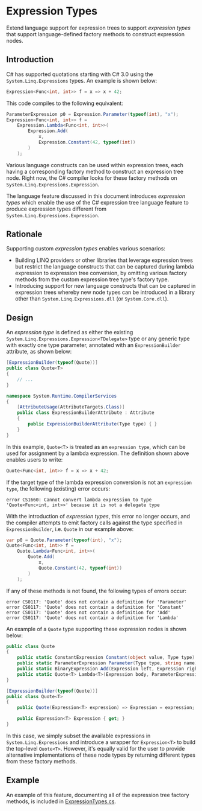 # Expression Types

Extend language support for expression trees to support *expression types* that support language-defined factory methods to construct expression nodes.

## Introduction

C# has supported quotations starting with C# 3.0 using the `System.Linq.Expressions` types. An example is shown below:

```csharp
Expression<Func<int, int>> f = x => x + 42;
```

This code compiles to the following equivalent:

```csharp
ParameterExpression p0 = Expression.Parameter(typeof(int), "x");
Expression<Func<int, int>> f =
    Expression.Lambda<Func<int, int>>(
        Expression.Add(
            x,
            Expression.Constant(42, typeof(int))
        )
    );
```

Various language constructs can be used within expression trees, each having a corresponding factory method to construct an expression tree node. Right now, the C# compiler looks for these factory methods on `System.Linq.Expressions.Expression`.

The language feature discussed in this document introduces *expression types* which enable the use of the C# expression tree language feature to produce expression types different from `System.Linq.Expressions.Expression`.

## Rationale

Supporting custom *expression types* enables various scenarios:

* Building LINQ providers or other libraries that leverage expression trees but restrict the language constructs that can be captured during lambda expression to expression tree conversion, by omitting various factory methods from the custom expression tree type's factory type.
* Introducing support for new language constructs that can be captured in expression trees whereby new node types can be introduced in a library other than `System.Linq.Expressions.dll` (or `System.Core.dll`).

## Design

An *expression type* is defined as either the existing `System.Linq.Expressions.Expression<TDelegate>` type or any generic type with exactly one type parameter, annotated with an `ExpressionBuilder` attribute, as shown below:

```csharp
[ExpressionBuilder(typeof(Quote))]
public class Quote<T>
{
    // ...
}

namespace System.Runtime.CompilerServices
{
    [AttributeUsage(AttributeTargets.Class)]
    public class ExpressionBuilderAttribute : Attribute
    {
        public ExpressionBuilderAttribute(Type type) { }
    }
}
```

In this example, `Quote<T>` is treated as an `expression type`, which can be used for assignment by a lambda expression. The definition shown above enables users to write:

```csharp
Quote<Func<int, int>> f = x => x + 42;
```

If the target type of the lambda expression conversion is not an `expression type`, the following (existing) error occurs:

```
error CS1660: Cannot convert lambda expression to type 'Quote<Func<int, int>>' because it is not a delegate type
```

With the introduction of *expression types*, this error no longer occurs, and the compiler attempts to emit factory calls against the type specified in `ExpressionBuilder`, i.e. `Quote` in our example above:

```csharp
var p0 = Quote.Parameter(typeof(int), "x");
Quote<Func<int, int>> f =
    Quote.Lambda<Func<int, int>>(
        Quote.Add(
            x,
            Quote.Constant(42, typeof(int))
        )
    );
```

If any of these methods is not found, the following types of errors occur:

```
error CS0117: 'Quote' does not contain a definition for 'Parameter'
error CS0117: 'Quote' does not contain a definition for 'Constant'
error CS0117: 'Quote' does not contain a definition for 'Add'
error CS0117: 'Quote' does not contain a definition for 'Lambda'
```

An example of a `Quote` type supporting these expression nodes is shown below:

```csharp
public class Quote
{
    public static ConstantExpression Constant(object value, Type type) => Expression.Constant(value, type);
    public static ParameterExpression Parameter(Type type, string name) => Expression.Parameter(type, name);
    public static BinaryExpression Add(Expression left, Expression right) => Expression.Add(left, right);
    public static Quote<T> Lambda<T>(Expression body, ParameterExpression[] parameters) => new Quote<T>(Expression.Lambda<T>(body, parameters));
}

[ExpressionBuilder(typeof(Quote))]
public class Quote<T>
{
    public Quote(Expression<T> expression) => Expression = expression;

    public Expression<T> Expression { get; }
}
```

In this case, we simply subset the available expressions in `System.Linq.Expressions` and introduce a wrapper for `Expression<T>` to build the top-level `Quote<T>`. However, it's equally valid for the user to provide alternative implementations of these node types by returning different types from these factory methods.

## Example

An example of this feature, documenting all of the expression tree factory methods, is included in [ExpressionTypes.cs](./ExpressionTypes.cs).
